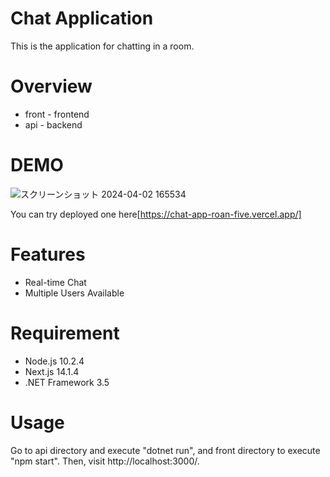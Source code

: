 
# Chat Application
This is the application for chatting in a room.

# Overview
* front - frontend
* api - backend

# DEMO
![スクリーンショット 2024-04-02 165534](https://github.com/atmaxstar/chatApplication/assets/106535011/a785978a-a24b-43a8-a146-ff310cf06c13)

You can try deployed one here[https://chat-app-roan-five.vercel.app/]

# Features
* Real-time Chat
* Multiple Users Available

# Requirement
* Node.js 10.2.4
* Next.js 14.1.4
* .NET Framework 3.5

# Usage

Go to api directory and execute "dotnet run", and front directory to execute "npm start".
Then, visit http://localhost:3000/.
